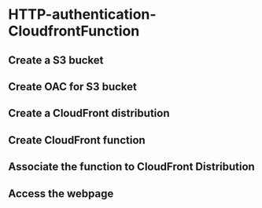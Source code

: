 # HTTP-authentication-CloudfrontFunction

## Create a S3 bucket

## Create OAC for S3 bucket

## Create a CloudFront distribution

## Create CloudFront function

## Associate the function to CloudFront Distribution

## Access the webpage
